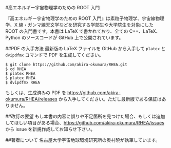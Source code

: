 #高エネルギー宇宙物理学のための ROOT 入門

『高エネルギー宇宙物理学のための ROOT 入門』は素粒子物理学、宇宙線物理学、X 線・ガンマ線天文学などを研究する学部生や大学院生を対象にした ROOT の入門書です。本書は LaTeX で書かれており、全ての C++、LaTeX、Python のソースコードが GitHub 上で公開されています。

##PDF の入手方法
最新版の LaTeX ファイルを GitHub から入手して `platex` と `dvipdfmx` コマンドで PDF を生成してください。

```
$ git clone https://github.com/akira-okumura/RHEA.git
$ cd RHEA
$ platex RHEA
$ platex RHEA
$ dvipdfmx RHEA
```

もしくは、生成済みの PDF を https://github.com/akira-okumura/RHEA/releases から入手してください。ただし最新版である保証はありません。

##改訂の要望
もし本書の内容に誤りや不足箇所を見つけた場合、もしくは追加してほしい項目がある場合、https://github.com/akira-okumura/RHEA/issues から issue を新規作成してお知らせ下さい。

##著者について
名古屋大学宇宙地球環境研究所の奥村曉が執筆しています。